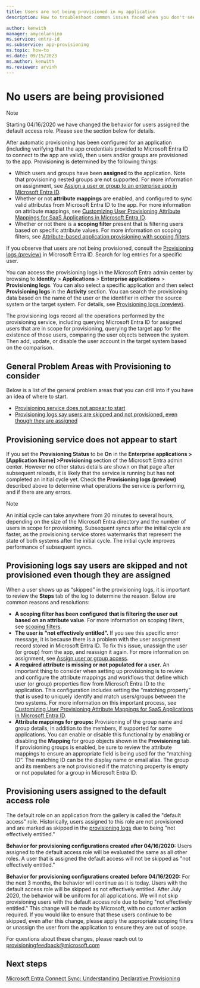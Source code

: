 ```yaml
---
title: Users are not being provisioned in my application
description: How to troubleshoot common issues faced when you don't see users appearing in a Microsoft Entra Gallery Application you have configured for user provisioning with Microsoft Entra ID

author: kenwith
manager: amycolannino
ms.service: entra-id
ms.subservice: app-provisioning
ms.topic: how-to
ms.date: 09/15/2023
ms.author: kenwith
ms.reviewer: arvinh
---
```


# No users are being provisioned 
>[!NOTE]
>Starting 04/16/2020 we have changed the behavior for users assigned the default access role. Please see the section below for details. 
>
After automatic provisioning has been configured for an application (including verifying that the app credentials provided to Microsoft Entra ID to connect to the app are valid), then users and/or groups are provisioned to the app. Provisioning is determined by the following things:

-   Which users and groups have been **assigned** to the application. Note that provisioning nested groups are not supported. For more information on assignment, see [Assign a user or group to an enterprise app in Microsoft Entra ID](~/identity/enterprise-apps/assign-user-or-group-access-portal.md).
-   Whether or not **attribute mappings** are enabled, and configured to sync valid attributes from Microsoft Entra ID to the app. For more information on attribute mappings, see [Customizing User Provisioning Attribute Mappings for SaaS Applications in Microsoft Entra ID](customize-application-attributes.md).
-   Whether or not there is a **scoping filter** present that is filtering users based on specific attribute values. For more information on scoping filters, see [Attribute-based application provisioning with scoping filters](~/identity/app-provisioning/define-conditional-rules-for-provisioning-user-accounts.md).

If you observe that users are not being provisioned, consult the [Provisioning logs (preview)](~/identity/monitoring-health/concept-provisioning-logs.md?context=azure/active-directory/manage-apps/context/manage-apps-context) in Microsoft Entra ID. Search for log entries for a specific user.

You can access the provisioning logs in the Microsoft Entra admin center by browsing to **Identity** > **Applications** > **Enterprise applications** > **Provisioning logs**. You can also select a specific application and then select **Provisioning logs** in the **Activity** section. You can search the provisioning data based on the name of the user or the identifier in either the source system or the target system. For details, see [Provisioning logs (preview)](~/identity/monitoring-health/concept-provisioning-logs.md?context=azure/active-directory/manage-apps/context/manage-apps-context). 

The provisioning logs record all the operations performed by the provisioning service, including querying Microsoft Entra ID for assigned users that are in scope for provisioning, querying the target app for the existence of those users, comparing the user objects between the system. Then add, update, or disable the user account in the target system based on the comparison.

## General Problem Areas with Provisioning to consider
Below is a list of the general problem areas that you can drill into if you have an idea of where to start.

- [Provisioning service does not appear to start](#provisioning-service-does-not-appear-to-start)
- [Provisioning logs say users are skipped and not provisioned, even though they are assigned](#provisioning-logs-say-users-are-skipped-and-not-provisioned-even-though-they-are-assigned)

## Provisioning service does not appear to start
If you set the **Provisioning Status** to be **On** in the **Enterprise applications &gt; \[Application Name\] &gt;Provisioning** section of the Microsoft Entra admin center. However no other status details are shown on that page after subsequent reloads, it is likely that the service is running but has not completed an initial cycle yet. Check the **Provisioning logs (preview)** described above to determine what operations the service is performing, and if there are any errors.

>[!NOTE]
>An initial cycle can take anywhere from 20 minutes to several hours, depending on the size of the Microsoft Entra directory and the number of users in scope for provisioning. Subsequent syncs after the initial cycle are faster, as the provisioning service stores watermarks that represent the state of both systems after the initial cycle. The initial cycle improves performance of subsequent syncs.
>


## Provisioning logs say users are skipped and not provisioned even though they are assigned

When a user shows up as “skipped” in the provisioning logs, it is important to review the **Steps** tab of the log to determine the reason. Below are common reasons and resolutions:

- **A scoping filter has been configured** **that is filtering the user out based on an attribute value**. For more information on scoping filters, see [scoping filters](~/identity/app-provisioning/define-conditional-rules-for-provisioning-user-accounts.md).
- **The user is “not effectively entitled”.** If you see this specific error message, it is because there is a problem with the user assignment record stored in Microsoft Entra ID. To fix this issue, unassign the user (or group) from the app, and reassign it again. For more information on assignment, see [Assign user or group access](~/identity/enterprise-apps/assign-user-or-group-access-portal.md).
- **A required attribute is missing or not populated for a user.** An important thing to consider when setting up provisioning is to review and configure the attribute mappings and workflows that define which user (or group) properties flow from Microsoft Entra ID to the application. This configuration includes setting the “matching property” that is used to uniquely identify and match users/groups between the two systems. For more information on this important process, see [Customizing User Provisioning Attribute Mappings for SaaS Applications in Microsoft Entra ID](customize-application-attributes.md).
- **Attribute mappings for groups:** Provisioning of the group name and group details, in addition to the members, if supported for some applications. You can enable or disable this functionality by enabling or disabling the **Mapping** for group objects shown in the **Provisioning** tab. If provisioning groups is enabled, be sure to review the attribute mappings to ensure an appropriate field is being used for the “matching ID”. The matching ID can be the display name or email alias. The group and its members are not provisioned if the matching property is empty or not populated for a group in Microsoft Entra ID.
## Provisioning users assigned to the default access role
The default role on an application from the gallery is called the "default access" role. Historically, users assigned to this role are not provisioned and are marked as skipped in the [provisioning logs](~/identity/monitoring-health/concept-provisioning-logs.md) due to being "not effectively entitled." 

**Behavior for provisioning configurations created after 04/16/2020:**
Users assigned to the default access role will be evaluated the same as all other roles. A user that is assigned the default access will not be skipped as "not effectively entitled." 

**Behavior for provisioning configurations created before 04/16/2020:**
For the next 3 months, the behavior will continue as it is today. Users with the default access role will be skipped as not effectively entitled. After July 2020, the behavior will be uniform for all applications. We will not skip provisioning users with the default access role due to being "not effectively entitled." This change will be made by Microsoft, with no customer action required. If you would like to ensure that these users continue to be skipped, even after this change, please apply the appropriate scoping filters or unassign the user from the application to ensure they are out of scope.  

For questions about these changes, please reach out to provisioningfeedback@microsoft.com
## Next steps

[Microsoft Entra Connect Sync: Understanding Declarative Provisioning](~/identity/hybrid/connect/concept-azure-ad-connect-sync-declarative-provisioning.md)
